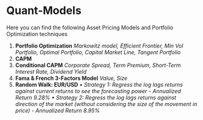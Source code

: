 # Quant-Models
Here you can find the following Asset Pricing Models and Portfolio Optimization techniques

1) **Portfolio Optimization** *Markowitz model, Efficient Frontier,  Min Vol Portfolio, Optimal Portfolio, Capital Market Line, Tangent Portfolio*
2) **CAPM**
3) **Conditional CAPM** *Corporate Spread, Term Premium, Short-Term Interest Rate, Dividend Yield*
4) **Fama & French 3-Factors Model** *Value, Size*
5) **Random Walk: EUR/USD** *• Strategy 1: Regress the log lags returns against current returns to see the forecasting power - Annualized Return 9.28% 
  • Strategy 2: Regress the log lags returns against direction of the market (without considering the size of the movement in price) - Annualized Return 8.95%*
